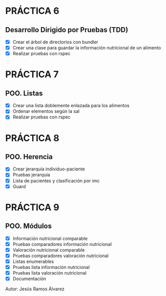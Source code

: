# PRÁCTICA 6

## Desarrollo Dirigido por Pruebas (TDD)

- [x] Crear el árbol de directorios con bundler
- [x] Crear una clase para guardar la información nutricional de un alimento
- [x] Realizar pruebas con rspec

# PRÁCTICA 7

## POO. Listas

- [x] Crear una lista doblemente enlazada para los alimentos
- [x] Ordenar elementos según la sal
- [x] Realizar pruebas con rspec 

# PRÁCTICA 8

## POO. Herencia

- [x] Crear jerarquía individuo-paciente
- [x] Pruebas jerarquía
- [x] Lista de pacientes y clasificación por imc
- [x] Guard

# PRÁCTICA 9

## POO. Módulos

- [x] Información nutricional comparable
- [x] Pruebas comparadores información nutricional
- [x] Valoración nutricional comparable
- [x] Pruebas comparadores valoración nutricional
- [x] Listas enumerables
- [x] Pruebas lista información nutricional
- [x] Pruebas lista valoración nutricional
- [x] Documentación

Autor: Jesús Ramos Álvarez
